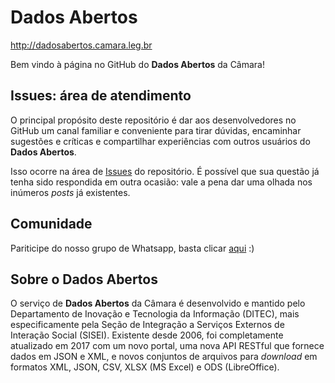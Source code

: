# Dados Abertos
http://dadosabertos.camara.leg.br

Bem vindo à página no GitHub do **Dados Abertos** da Câmara!

## Issues: área de atendimento ##
O principal propósito deste repositório é dar aos desenvolvedores no GitHub um canal familiar e conveniente para tirar dúvidas, encaminhar sugestões e críticas e compartilhar experiências com outros usuários do **Dados Abertos**.

Isso ocorre na área de [Issues](https://github.com/CamaraDosDeputados/dados-abertos/issues) do repositório. É possível que sua questão já tenha sido respondida em outra ocasião: vale a pena dar uma olhada nos inúmeros _posts_ já existentes.

## Comunidade ##
Pariticipe do nosso grupo de Whatsapp, basta clicar [aqui](https://chat.whatsapp.com/KHKU3ehNkn016WTOn2zfXB) :)

## Sobre o Dados Abertos ##
O serviço de **Dados Abertos** da Câmara é desenvolvido e mantido pelo Departamento de Inovação e Tecnologia da Informação (DITEC), mais especificamente pela Seção de Integração a Serviços Externos de Interação Social (SISEI). Existente desde 2006, foi completamente atualizado em 2017 com um novo portal, uma nova API RESTful que fornece dados em JSON e XML, e novos conjuntos de arquivos para _download_ em formatos XML, JSON, CSV, XLSX (MS Excel) e ODS (LibreOffice).
